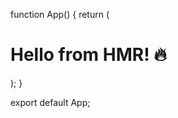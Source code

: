 function App() {
  return (
    <div>
      <h1>Hello from HMR! 🔥</h1>
    </div>
  );
}

export default App;
